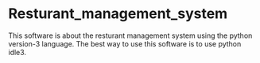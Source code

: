 # Resturant_management_system
This software is about the resturant management system using the python version-3 language.
The best way to use this software is to use python idle3.
